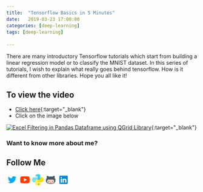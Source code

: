 ```yaml
---
title:  "Tensorflow Basics in 5 Minutes"
date:   2019-03-23 17:00:00
categories: [deep-learning]
tags: [deep-learning]

---
```


There are many introductory Tensorflow tutorials which start from building a linear regression model or to classify the MNIST dataset. In this series of tutorials, I wish to explain what really goes behind tensorflow. How is it different from other libraries. Hope you all like it!


## To view the video
* [Click here](https://youtu.be/ICl3EbL85IQ){:target="_blank"}
* Click on the image below

[![Excel Filtering in Pandas Dataframe using QGrid Library](http://img.youtube.com/vi/ICl3EbL85IQ/0.jpg)](http://www.youtube.com/watch?v=ICl3EbL85IQ){:target="_blank"}

### Want to know more about me?
## Follow Me
<a href="https://twitter.com/_bhaveshbhatt" target="_blank"><img class="ai-subscribed-social-icon" src="/assets/images/tw.png" width="30"></a>
<a href="https://www.youtube.com/bhaveshbhatt8791/" target="_blank"><img class="ai-subscribed-social-icon" src="/assets/images/ytb.png" width="30"></a>
<a href="https://www.youtube.com/PythonTricks/" target="_blank"><img class="ai-subscribed-social-icon" src="/assets/images/python_logo.png" width="30"></a>
<a href="https://github.com/bhattbhavesh91" target="_blank"><img class="ai-subscribed-social-icon" src="/assets/images/gthb.png" width="30"></a>
<a href="https://www.linkedin.com/in/bhattbhavesh91/" target="_blank"><img class="ai-subscribed-social-icon" src="/assets/images/lnkdn.png" width="30"></a>
